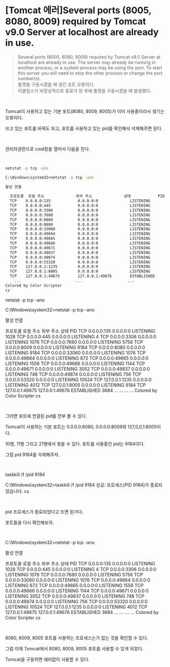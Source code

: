 # [Tomcat 에러]Several ports (8005, 8080, 8009) required by Tomcat v9.0 Server at localhost are already in use.    
>Several ports (8005, 8080, 8009) required by Tomcat v9.0 Server at localhost are already in use. The server may already be running in another process, or a system process may be using the port. To start this server you will need to stop the other process or change the port number(s).   
>톰캣을 구동시켰을 때 생긴 포트 오류이다.     
>이클립스가 비정상적으로 종료가 된 후에 톰캣을 구동시켰을 때 발생했다.   

<br>

Tomcat이 사용하고 있는 기본 포트(8080, 8009, 8005)가 이미 사용중이라서 생기는 오류이다.

쓰고 있는 포트를 바꿔도 되고, 포트를 사용하고 있는 pid를 확인해서 삭제해주면 된다.

<br>

관리자권한으로 cmd창을 열어서 다음을 친다.

<br>

```cmd
netstat -p tcp -ano

C:\Windows\system32>netstat -p tcp -ano
 
활성 연결
 
  프로토콜  로컬 주소              외부 주소              상태            PID
  TCP    0.0.0.0:135            0.0.0.0:0              LISTENING       1028
  TCP    0.0.0.0:445            0.0.0.0:0              LISTENING       4
  TCP    0.0.0.0:3306           0.0.0.0:0              LISTENING       1076
  TCP    0.0.0.0:7680           0.0.0.0:0              LISTENING       5756
  TCP    0.0.0.0:8009           0.0.0.0:0              LISTENING       9184
  TCP    0.0.0.0:8080           0.0.0.0:0              LISTENING       9184
  TCP    0.0.0.0:33060          0.0.0.0:0              LISTENING       1076
  TCP    0.0.0.0:49664          0.0.0.0:0              LISTENING       672
  TCP    0.0.0.0:49665          0.0.0.0:0              LISTENING       1556
  TCP    0.0.0.0:49666          0.0.0.0:0              LISTENING       1144
  TCP    0.0.0.0:49671          0.0.0.0:0              LISTENING       3052
  TCP    0.0.0.0:49837          0.0.0.0:0              LISTENING       748
  TCP    0.0.0.0:49874          0.0.0.0:0              LISTENING       756
  TCP    0.0.0.0:53320          0.0.0.0:0              LISTENING       10524
  TCP    127.0.0.1:1235         0.0.0.0:0              LISTENING       4012
  TCP    127.0.0.1:8005         0.0.0.0:0              LISTENING       9184
  TCP    127.0.0.1:49675        127.0.0.1:49676        ESTABLISHED     3684
    ...                        ...                    ...                    ...
Colored by Color Scripter
cs

```

netstat -p tcp -ano

C:\Windows\system32>netstat -p tcp -ano
 
활성 연결
 
  프로토콜  로컬 주소              외부 주소              상태            PID
  TCP    0.0.0.0:135            0.0.0.0:0              LISTENING       1028
  TCP    0.0.0.0:445            0.0.0.0:0              LISTENING       4
  TCP    0.0.0.0:3306           0.0.0.0:0              LISTENING       1076
  TCP    0.0.0.0:7680           0.0.0.0:0              LISTENING       5756
  TCP    0.0.0.0:8009           0.0.0.0:0              LISTENING       9184
  TCP    0.0.0.0:8080           0.0.0.0:0              LISTENING       9184
  TCP    0.0.0.0:33060          0.0.0.0:0              LISTENING       1076
  TCP    0.0.0.0:49664          0.0.0.0:0              LISTENING       672
  TCP    0.0.0.0:49665          0.0.0.0:0              LISTENING       1556
  TCP    0.0.0.0:49666          0.0.0.0:0              LISTENING       1144
  TCP    0.0.0.0:49671          0.0.0.0:0              LISTENING       3052
  TCP    0.0.0.0:49837          0.0.0.0:0              LISTENING       748
  TCP    0.0.0.0:49874          0.0.0.0:0              LISTENING       756
  TCP    0.0.0.0:53320          0.0.0.0:0              LISTENING       10524
  TCP    127.0.0.1:1235         0.0.0.0:0              LISTENING       4012
  TCP    127.0.0.1:8005         0.0.0.0:0              LISTENING       9184
  TCP    127.0.0.1:49675        127.0.0.1:49676        ESTABLISHED     3684
    ...                        ...                    ...                    ...
Colored by Color Scripter
cs

<br>

그러면 포트에 연결된 pid를 전부 볼 수 있다.

Tomcat이 사용하는 기본 포트는 0.0.0.0:8080, 0.0.0.0:8009와 127,0,0,1:8005이다.

10행, 11행 그리고 21행에서 찾을 수 있다. 포트를 사용중인 pid는 9184이다.

그럼 pid 9184를 삭제해주자.

<br>

taskkill /f /pid 9184

C:\Windows\system32>taskkill /f /pid 9184
성공: 프로세스(PID 9184)가 종료되었습니다.
cs

<br>

pid 프로세스가 종료되었다고 뜨면 된거다.

포트들을 다시 확인해보자.

<br>

C:\Windows\system32>netstat -p tcp -ano
 
활성 연결
 
  프로토콜  로컬 주소              외부 주소              상태            PID
  TCP    0.0.0.0:135            0.0.0.0:0              LISTENING       1028
  TCP    0.0.0.0:445            0.0.0.0:0              LISTENING       4
  TCP    0.0.0.0:3306           0.0.0.0:0              LISTENING       1076
  TCP    0.0.0.0:7680           0.0.0.0:0              LISTENING       5756
  TCP    0.0.0.0:33060          0.0.0.0:0              LISTENING       1076
  TCP    0.0.0.0:49664          0.0.0.0:0              LISTENING       672
  TCP    0.0.0.0:49665          0.0.0.0:0              LISTENING       1556
  TCP    0.0.0.0:49666          0.0.0.0:0              LISTENING       1144
  TCP    0.0.0.0:49671          0.0.0.0:0              LISTENING       3052
  TCP    0.0.0.0:49837          0.0.0.0:0              LISTENING       748
  TCP    0.0.0.0:49874          0.0.0.0:0              LISTENING       756
  TCP    0.0.0.0:53320          0.0.0.0:0              LISTENING       10524
  TCP    127.0.0.1:1235         0.0.0.0:0              LISTENING       4012
  TCP    127.0.0.1:49675        127.0.0.1:49676        ESTABLISHED     3684
    ...                    ...                ....                        ...
Colored by Color Scripter
cs

<br>

8080, 8009, 8005 포트를 사용하는 프로세스는가 없는 것을 확인할 수 있다.

그럼 이제 Tomcat에서 8080, 8009, 8005 포트를 사용할 수 있게 되었다.

Tomcat을 구동하면 에러없이 사용할 수 있다.
